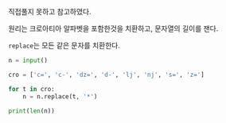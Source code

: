 직접풀지 못하고 참고하였다.



원리는 크로아티아 알파벳을 포함한것을 치환하고, 문자열의 길이를 잰다.

`replace`는 모든 같은 문자를 치환한다.



```python
n = input()

cro = ['c=', 'c-', 'dz=', 'd-', 'lj', 'nj', 's=', 'z=']

for t in cro:
    n = n.replace(t, '*')
    
print(len(n))
```

